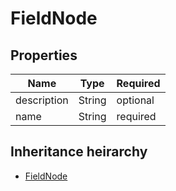 

# FieldNode

## Properties

Name | Type | Required
-------- | -------- | --------
description | String | optional
name | String | required




## Inheritance heirarchy


* [FieldNode](FieldNode.md)
